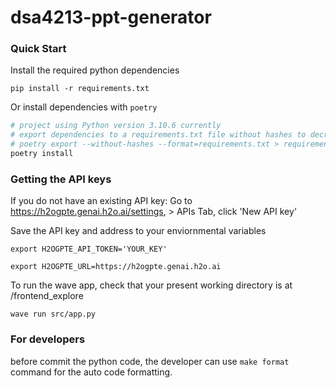 # dsa4213-ppt-generator

### Quick Start
Install the required python dependencies
```
pip install -r requirements.txt
```
Or install dependencies with `poetry`
```bash
# project using Python version 3.10.6 currently
# export dependencies to a requirements.txt file without hashes to decrease time to resolve dependencies
# poetry export --without-hashes --format=requirements.txt > requirements.txt
poetry install
```

### Getting the API keys
If you do not have an existing API key:
    Go to https://h2ogpte.genai.h2o.ai/settings, > APIs Tab, click 'New API key'

Save the API key and address to your enviornmental variables
```
export H2OGPTE_API_TOKEN='YOUR_KEY'
```

```
export H2OGPTE_URL=https://h2ogpte.genai.h2o.ai  
```

To run the wave app, check that your present working directory is at /frontend_explore
```
wave run src/app.py
```
### For developers
before commit the python code, the developer can use `make format` command for the auto code formatting.
